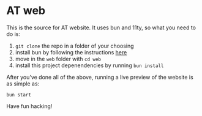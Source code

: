 # AT web

This is the source for AT website. It uses bun and 11ty, so what you need to do is:

1. `git clone` the repo in a folder of your choosing
2. install bun by following the instructions [here](https://bun.sh/docs/installation)
3. move in the `web` folder with `cd web`
4. install this project depenendencies by running `bun install`

After you've done all of the above, running a live preview of the website is as simple as:

```shell
bun start
```

Have fun hacking!
